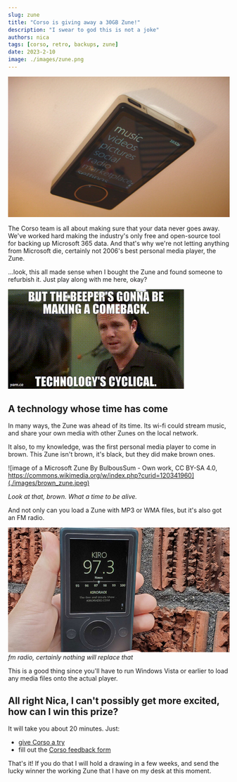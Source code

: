 ```yaml
---
slug: zune
title: "Corso is giving away a 30GB Zune!"
description: "I swear to god this is not a joke"
authors: nica
tags: [corso, retro, backups, zune]
date: 2023-2-10
image: ./images/zune.png
---
```


![image of a Microsoft Zune](./images/zune.png)

The Corso team is all about making sure that your data never goes away.
We've worked hard making the industry's only free and open-source tool for backing up Microsoft 365 data.
And that's why we're not letting anything from Microsoft die, certainly not 2006's best personal media player, the Zune.

…look, this all made sense when I bought the Zune and found someone to refurbish it. Just play along with me here, okay?
<!-- truncate -->

![A gif from the show 30 Rock with a character insisting 'beepers are about to make a big comeback, technology is cyclical'](./images/cyclical.gif)

## A technology whose time has come

In many ways, the Zune was ahead of its time. Its wi-fi could stream music, and share your own media with other
Zunes on the local network.

It also, to my knowledge, was the first personal media player to come in brown. This Zune isn't brown, it's black,
but they did make brown ones.

![image of a Microsoft Zune By BulbousSum - Own work, CC BY-SA 4.0, https://commons.wikimedia.org/w/index.php?curid=120341960](./images/brown_zune.jpeg)

*Look at that, brown. What a time to be alive.*

And not only can you load a Zune with MP3 or WMA files, but it's also got an FM radio.

![image of a zune tuning in FM radio](./images/radio_zune.jpeg)
*fm radio, certainly nothing will replace that*

This is a good thing since you'll have to run Windows Vista or earlier to load any media files onto the actual player.

## All right Nica, I can't possibly get more excited, how can I win this prize?

It will take you about 20 minutes. Just:

* [give Corso a try](https://corsobackup.io/docs/quickstart/)
* fill out the [Corso feedback form](https://forms.microsoft.com/r/mRVNKqeKDp)

That's it! If you do that I will hold a drawing in a few weeks, and send the lucky winner the working Zune that
I have on my desk at this moment.

